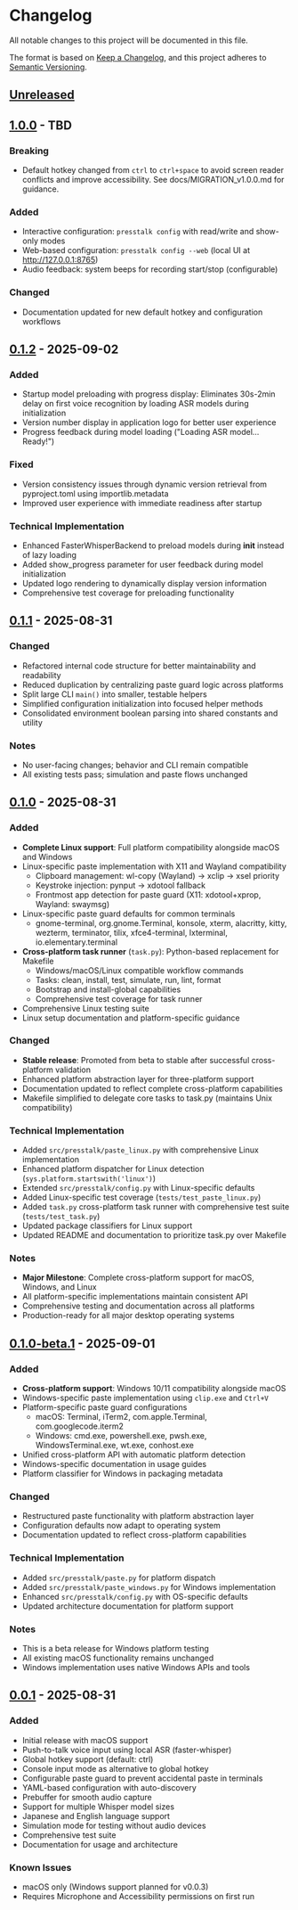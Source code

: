# Changelog

All notable changes to this project will be documented in this file.

The format is based on [Keep a Changelog](https://keepachangelog.com/en/1.0.0/),
and this project adheres to [Semantic Versioning](https://semver.org/spec/v2.0.0.html).

## [Unreleased]

## [1.0.0] - TBD

### Breaking
- Default hotkey changed from `ctrl` to `ctrl+space` to avoid screen reader conflicts and improve accessibility. See docs/MIGRATION_v1.0.0.md for guidance.

### Added
- Interactive configuration: `presstalk config` with read/write and show-only modes
- Web-based configuration: `presstalk config --web` (local UI at http://127.0.0.1:8765)
- Audio feedback: system beeps for recording start/stop (configurable)

### Changed
- Documentation updated for new default hotkey and configuration workflows

## [0.1.2] - 2025-09-02

### Added
- Startup model preloading with progress display: Eliminates 30s-2min delay on first voice recognition by loading ASR models during initialization
- Version number display in application logo for better user experience
- Progress feedback during model loading ("Loading ASR model... Ready!")

### Fixed
- Version consistency issues through dynamic version retrieval from pyproject.toml using importlib.metadata
- Improved user experience with immediate readiness after startup

### Technical Implementation
- Enhanced FasterWhisperBackend to preload models during __init__ instead of lazy loading
- Added show_progress parameter for user feedback during model initialization
- Updated logo rendering to dynamically display version information
- Comprehensive test coverage for preloading functionality

## [0.1.1] - 2025-08-31

### Changed
- Refactored internal code structure for better maintainability and readability
- Reduced duplication by centralizing paste guard logic across platforms
- Split large CLI `main()` into smaller, testable helpers
- Simplified configuration initialization into focused helper methods
- Consolidated environment boolean parsing into shared constants and utility

### Notes
- No user-facing changes; behavior and CLI remain compatible
- All existing tests pass; simulation and paste flows unchanged

## [0.1.0] - 2025-08-31

### Added
- **Complete Linux support**: Full platform compatibility alongside macOS and Windows
- Linux-specific paste implementation with X11 and Wayland compatibility
  - Clipboard management: wl-copy (Wayland) → xclip → xsel priority
  - Keystroke injection: pynput → xdotool fallback
  - Frontmost app detection for paste guard (X11: xdotool+xprop, Wayland: swaymsg)
- Linux-specific paste guard defaults for common terminals
  - gnome-terminal, org.gnome.Terminal, konsole, xterm, alacritty, kitty, wezterm, terminator, tilix, xfce4-terminal, lxterminal, io.elementary.terminal
- **Cross-platform task runner** (`task.py`): Python-based replacement for Makefile
  - Windows/macOS/Linux compatible workflow commands
  - Tasks: clean, install, test, simulate, run, lint, format
  - Bootstrap and install-global capabilities
  - Comprehensive test coverage for task runner
- Comprehensive Linux testing suite
- Linux setup documentation and platform-specific guidance

### Changed
- **Stable release**: Promoted from beta to stable after successful cross-platform validation
- Enhanced platform abstraction layer for three-platform support
- Documentation updated to reflect complete cross-platform capabilities
- Makefile simplified to delegate core tasks to task.py (maintains Unix compatibility)

### Technical Implementation
- Added `src/presstalk/paste_linux.py` with comprehensive Linux implementation
- Enhanced platform dispatcher for Linux detection (`sys.platform.startswith('linux')`)
- Extended `src/presstalk/config.py` with Linux-specific defaults
- Added Linux-specific test coverage (`tests/test_paste_linux.py`)
- Added `task.py` cross-platform task runner with comprehensive test suite (`tests/test_task.py`)
- Updated package classifiers for Linux support
- Updated README and documentation to prioritize task.py over Makefile

### Notes
- **Major Milestone**: Complete cross-platform support for macOS, Windows, and Linux
- All platform-specific implementations maintain consistent API
- Comprehensive testing and documentation across all platforms
- Production-ready for all major desktop operating systems

## [0.1.0-beta.1] - 2025-09-01

### Added
- **Cross-platform support**: Windows 10/11 compatibility alongside macOS
- Windows-specific paste implementation using `clip.exe` and `Ctrl+V`
- Platform-specific paste guard configurations
  - macOS: Terminal, iTerm2, com.apple.Terminal, com.googlecode.iterm2
  - Windows: cmd.exe, powershell.exe, pwsh.exe, WindowsTerminal.exe, wt.exe, conhost.exe
- Unified cross-platform API with automatic platform detection
- Windows-specific documentation in usage guides
- Platform classifier for Windows in packaging metadata

### Changed
- Restructured paste functionality with platform abstraction layer
- Configuration defaults now adapt to operating system
- Documentation updated to reflect cross-platform capabilities

### Technical Implementation
- Added `src/presstalk/paste.py` for platform dispatch
- Added `src/presstalk/paste_windows.py` for Windows implementation
- Enhanced `src/presstalk/config.py` with OS-specific defaults
- Updated architecture documentation for platform support

### Notes
- This is a beta release for Windows platform testing
- All existing macOS functionality remains unchanged
- Windows implementation uses native Windows APIs and tools

## [0.0.1] - 2025-08-31

### Added
- Initial release with macOS support
- Push-to-talk voice input using local ASR (faster-whisper)
- Global hotkey support (default: ctrl)
- Console input mode as alternative to global hotkey
- Configurable paste guard to prevent accidental paste in terminals
- YAML-based configuration with auto-discovery
- Prebuffer for smooth audio capture
- Support for multiple Whisper model sizes
- Japanese and English language support
- Simulation mode for testing without audio devices
- Comprehensive test suite
- Documentation for usage and architecture

### Known Issues
- macOS only (Windows support planned for v0.0.3)
- Requires Microphone and Accessibility permissions on first run

[Unreleased]: https://github.com/lostandfound/presstalk/compare/v1.0.0...HEAD
[1.0.0]: https://github.com/lostandfound/presstalk/compare/v0.1.2...v1.0.0
[0.1.2]: https://github.com/lostandfound/presstalk/compare/v0.1.1...v0.1.2
[0.1.1]: https://github.com/lostandfound/presstalk/compare/v0.1.0...v0.1.1
[0.1.0]: https://github.com/lostandfound/presstalk/compare/v0.1.0-beta.1...v0.1.0
[0.1.0-beta.1]: https://github.com/lostandfound/presstalk/compare/v0.0.1...v0.1.0-beta.1
[0.0.1]: https://github.com/lostandfound/presstalk/releases/tag/v0.0.1
